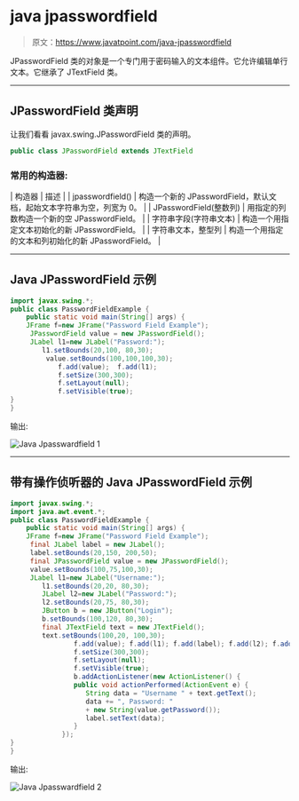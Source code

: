 # java jpasswordfield

> 原文：<https://www.javatpoint.com/java-jpasswordfield>

JPasswordField 类的对象是一个专门用于密码输入的文本组件。它允许编辑单行文本。它继承了 JTextField 类。

* * *

## JPasswordField 类声明

让我们看看 javax.swing.JPasswordField 类的声明。

```java
public class JPasswordField extends JTextField

```

### 常用的构造器:

| 构造器 | 描述 |
| jpasswordfield() | 构造一个新的 JPasswordField，默认文档，起始文本字符串为空，列宽为 0。 |
| JPasswordField(整数列) | 用指定的列数构造一个新的空 JPasswordField。 |
| 字符串字段(字符串文本) | 构造一个用指定文本初始化的新 JPasswordField。 |
| 字符串文本，整型列 | 构造一个用指定的文本和列初始化的新 JPasswordField。 |

* * *

## Java JPasswordField 示例

```java
import javax.swing.*;  
public class PasswordFieldExample {
	public static void main(String[] args) {  
	JFrame f=new JFrame("Password Field Example");  
	 JPasswordField value = new JPasswordField(); 
	 JLabel l1=new JLabel("Password:");  
	    l1.setBounds(20,100, 80,30);  
	     value.setBounds(100,100,100,30);  
            f.add(value);  f.add(l1);
            f.setSize(300,300);  
            f.setLayout(null);  
            f.setVisible(true);   
}
}

```

输出:

![Java Jpasswardfield 1](../img/3f75b9bd23aa5535109112bd782fdd4c.png)

* * *

## 带有操作侦听器的 Java JPasswordField 示例

```java
import javax.swing.*;  
import java.awt.event.*;
public class PasswordFieldExample {
	public static void main(String[] args) {  
	JFrame f=new JFrame("Password Field Example");  
	 final JLabel label = new JLabel();          
	 label.setBounds(20,150, 200,50);
	 final JPasswordField value = new JPasswordField(); 
	 value.setBounds(100,75,100,30); 
	 JLabel l1=new JLabel("Username:");  
	    l1.setBounds(20,20, 80,30);  
	    JLabel l2=new JLabel("Password:");  
	    l2.setBounds(20,75, 80,30);  
	    JButton b = new JButton("Login");
	    b.setBounds(100,120, 80,30);  
	    final JTextField text = new JTextField();
	    text.setBounds(100,20, 100,30);  
                f.add(value); f.add(l1); f.add(label); f.add(l2); f.add(b); f.add(text);
                f.setSize(300,300);  
                f.setLayout(null);  
                f.setVisible(true);   
                b.addActionListener(new ActionListener() {
                public void actionPerformed(ActionEvent e) {     
                   String data = "Username " + text.getText();
                   data += ", Password: " 
                   + new String(value.getPassword()); 
                   label.setText(data);        
                }
             }); 
}
}

```

输出:

![Java Jpasswardfield 2](../img/32ad748e1ae9dfffcfef897f31bcc972.png)